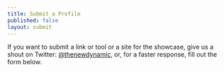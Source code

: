 ```yaml
---
title: Submit a Profile
published: false
layout: submit
---
```

If you want to submit a link or tool or a site for the showcase, give us a shout on Twitter: [@thenewdynamic](https://twitter.com/thenewdynamic), or, for a faster response, fill out the form below.
